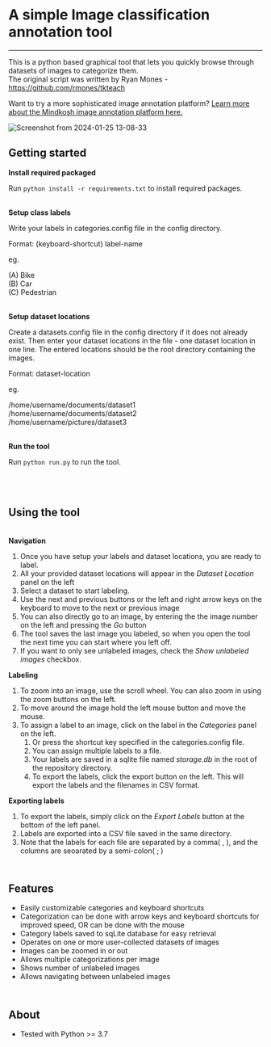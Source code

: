 # A simple Image classification annotation tool
-------------------------------------------------------------

This is a python based graphical tool that lets you quickly browse through datasets of images to categorize them.
\
The original script was written by Ryan Mones - https://github.com/rmones/tkteach

Want to try a more sophisticated image annotation platform? [Learn more about the Mindkosh image annotation platform here.](https://mindkosh.com/annotation-platform/image-annotation.html)

![Screenshot from 2024-01-25 13-08-33](https://github.com/Mindkosh/image-classification-labeler/assets/4280242/ea8c5343-f5b9-4dc0-b900-6022d1ed3d8f)


Getting started
----------
**Install required packaged**

Run ``python install -r requirements.txt`` to install required packages.

\
**Setup class labels**

Write your labels in categories.config file in the config directory.

Format:
(keyboard-shortcut) label-name


eg.

(A) Bike
\
(B) Car
\
(C) Pedestrian

\
**Setup dataset locations**

Create a datasets.config file in the config directory if it does not already exist. Then enter your dataset locations in the file - one dataset location in one line. The entered locations should be the root directory containing the images.

Format:
dataset-location


eg.

/home/username/documents/dataset1
\
/home/username/documents/dataset2
\
/home/username/pictures/dataset3


\
**Run the tool**

Run ``python run.py`` to run the tool.

\
\
Using the tool
----------
\
**Navigation**
1. Once you have setup your labels and dataset locations, you are ready to label.
2. All your provided dataset locations will appear in the _Dataset Location_ panel on the left
3. Select a dataset to start labeling.
4. Use the next and previous buttons or the left and right arrow keys on the keyboard to move to the next or previous image
5. You can also directly go to an image, by entering the the image number on the left and pressing the _Go_ button
6. The tool saves the last image you labeled, so when you open the tool the next time you can start where you left off.
7. If you want to only see unlabeled images, check the _Show unlabeled images_ checkbox.

**Labeling**
1. To zoom into an image, use the scroll wheel. You can also zoom in using the zoom buttons on the left.
2. To move around the image hold the left mouse button and move the mouse. 
3. To assign a label to an image, click on the label in the _Categories_ panel on the left.
   1. Or press the shortcut key specified in the categories.config file.
   2. You can assign multiple labels to a file.
   3. Your labels are saved in a sqlite file named _storage.db_ in the root of the repository directory.
   4. To export the labels, click the export button on the left. This will export the labels and the filenames in CSV format.

**Exporting labels**
1. To export the labels, simply click on the *Export Labels* button at the bottom of the left panel.
2. Labels are exported into a CSV file saved in the same directory.
3. Note that the labels for each file are separated by a comma( , ), and the columns are seoarated by a semi-colon( ; )

\
Features
----------

- Easily customizable categories and keyboard shortcuts
- Categorization can be done with arrow keys and keyboard shortcuts for improved speed, OR can be done with the mouse
- Category labels saved to sqLite database for easy retrieval
- Operates on one or more user-collected datasets of images
- Images can be zoomed in or out
- Allows multiple categorizations per image
- Shows number of unlabeled images
- Allows navigating between unlabeled images

\
About
-----------

- Tested with Python >= 3.7
